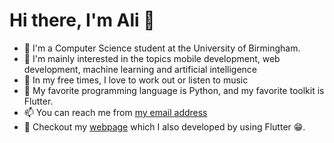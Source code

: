 # Hi there, I'm Ali 👋

- 🔭 I'm a Computer Science student at the University of Birmingham.
- 🌱 I'm mainly interested in the topics mobile development, web development, machine learning and artificial intelligence
- 👯 In my free times, I love to work out or listen to music
- 🤔 My favorite programming language is Python, and my favorite toolkit is Flutter.
- 📫 You can reach me from [my email address](mailto:aliccagatay@gmail.com)
- 👀 Checkout my [webpage](https://alicagatay.github.io/#/) which I also developed by using Flutter 😁.
